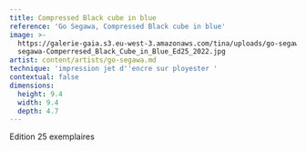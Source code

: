 ```yaml
---
title: Compressed Black cube in blue
reference: 'Go Segawa, Compressed Black cube in blue'
image: >-
  https://galerie-gaia.s3.eu-west-3.amazonaws.com/tina/uploads/go-segawa/galerie-gaia-go
  segawa-Comperresed_Black_Cube_in_Blue_Ed25_2022.jpg
artist: content/artists/go-segawa.md
technique: 'impression jet d''encre sur ployester '
contextual: false
dimensions:
  height: 9.4
  width: 9.4
  depth: 4.7
---
```


Edition 25 exemplaires 

